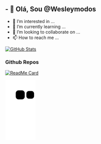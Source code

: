 ## - 👋 Olá, Sou @Wesleymodos


- 👀 I’m interested in ...
- 🌱 I’m currently learning ...
- 💞️ I’m looking to collaborate on ...
- 📫 How to reach me ...


[![GitHub Stats](https://github-readme-stats.vercel.app/api?username=Wesleymodosli&show_icons=true&count_private=true)](https://github.com/Wesleymodos)

### Github Repos
[![ReadMe Card](https://github-readme-stats.vercel.app/api/pin/?username=Wes&repo=PackageTemplate&show_owner=true)](https://github.com/Wesleymodos/)

![Snake animation](https://github.com/DevBatista1/DevBatista1/blob/output/github-contribution-grid-snake.svg)
